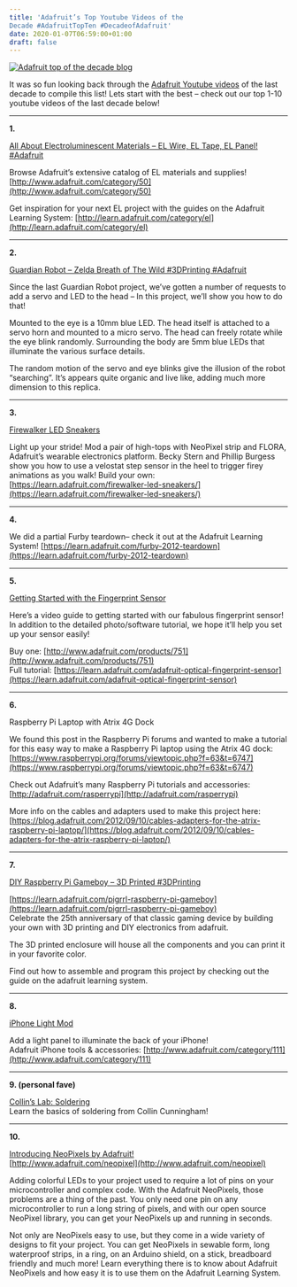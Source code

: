 ```yaml
---
title: 'Adafruit’s Top Youtube Videos of the
Decade #AdafruitTopTen #DecadeofAdafruit'
date: 2020-01-07T06:59:00+01:00
draft: false
---
```


[![Adafruit top of the decade blog](https://cdn-blog.adafruit.com/uploads/2020/01/Iadafruit_top_of_the_decade_blog.jpg "adafruit_top_of_the_decade_blog.jpg")](https://blog.adafruit.com/tag/adafruit-top-10)

It was so fun looking back through the [Adafruit Youtube videos](http://youtube.com/adafruit) of the last decade to compile this list! Lets start with the best – check out our top 1-10 youtube videos of the last decade below!

* * *

**1.**  

[All About Electroluminescent Materials – EL Wire, EL Tape, EL Panel! #Adafruit](https://www.youtube.com/watch?v=RJ2xGFfrND0)

Browse Adafruit’s extensive catalog of EL materials and supplies! [http://www.adafruit.com/category/50](http://www.adafruit.com/category/50)

Get inspiration for your next EL project with the guides on the Adafruit Learning System: [http://learn.adafruit.com/category/el](http://learn.adafruit.com/category/el)

* * *

**2.**  

[Guardian Robot – Zelda Breath of The Wild #3DPrinting #Adafruit](https://www.youtube.com/watch?v=ULqynriVAa0)

Since the last Guardian Robot project, we’ve gotten a number of requests to add a servo and LED to the head – In this project, we’ll show you how to do that!

Mounted to the eye is a 10mm blue LED. The head itself is attached to a servo horn and mounted to a micro servo. The head can freely rotate while the eye blink randomly. Surrounding the body are 5mm blue LEDs that illuminate the various surface details.

The random motion of the servo and eye blinks give the illusion of the robot “searching”. It’s appears quite organic and live like, adding much more dimension to this replica.

* * *

**3.**  
  
[Firewalker LED Sneakers](https://www.youtube.com/watch?v=gWZi71JkPAA)

Light up your stride! Mod a pair of high-tops with NeoPixel strip and FLORA, Adafruit’s wearable electronics platform. Becky Stern and Phillip Burgess show you how to use a velostat step sensor in the heel to trigger firey animations as you walk! Build your own: [https://learn.adafruit.com/firewalker-led-sneakers/](https://learn.adafruit.com/firewalker-led-sneakers/)

* * *

**4.**  

We did a partial Furby teardown– check it out at the Adafruit Learning System! [https://learn.adafruit.com/furby-2012-teardown](https://learn.adafruit.com/furby-2012-teardown)

* * *

**5.**  
  
[Getting Started with the Fingerprint Sensor](https://www.youtube.com/watch?v=1diFaa5OsFg)

Here’s a video guide to getting started with our fabulous fingerprint sensor! In addition to the detailed photo/software tutorial, we hope it’ll help you set up your sensor easily!

Buy one: [http://www.adafruit.com/products/751](http://www.adafruit.com/products/751)  
Full tutorial: [https://learn.adafruit.com/adafruit-optical-fingerprint-sensor](https://learn.adafruit.com/adafruit-optical-fingerprint-sensor)

* * *

**6.**  
  
Raspberry Pi Laptop with Atrix 4G Dock

We found this post in the Raspberry Pi forums and wanted to make a tutorial for this easy way to make a Raspberry Pi laptop using the Atrix 4G dock: [https://www.raspberrypi.org/forums/viewtopic.php?f=63&t=6747](https://www.raspberrypi.org/forums/viewtopic.php?f=63&t=6747)

Check out Adafruit’s many Raspberry Pi tutorials and accessories: [http://adafruit.com/rasperrypi](http://adafruit.com/rasperrypi)

More info on the cables and adapters used to make this project here:[https://blog.adafruit.com/2012/09/10/cables-adapters-for-the-atrix-raspberry-pi-laptop/](https://blog.adafruit.com/2012/09/10/cables-adapters-for-the-atrix-raspberry-pi-laptop/)

* * *

**7.**  
  
[DIY Raspberry Pi Gameboy – 3D Printed #3DPrinting](https://www.youtube.com/watch?v=EPTp6WSrC6c)

[https://learn.adafruit.com/pigrrl-raspberry-pi-gameboy](https://learn.adafruit.com/pigrrl-raspberry-pi-gameboy)  
Celebrate the 25th anniversary of that classic gaming device by building your own with 3D printing and DIY electronics from adafruit.

The 3D printed enclosure will house all the components and you can print it in your favorite color.

Find out how to assemble and program this project by checking out the guide on the adafruit learning system.

* * *

**8.**  
  
[iPhone Light Mod](https://www.youtube.com/watch?v=JR6a-7xlFxg)

Add a light panel to illuminate the back of your iPhone!  
Adafruit iPhone tools & accessories: [http://www.adafruit.com/category/111](http://www.adafruit.com/category/111)

* * *

**9\. (personal fave)**  

[Collin’s Lab: Soldering](https://www.youtube.com/watch?v=QKbJxytERvg)  
Learn the basics of soldering from Collin Cunningham!

* * *

**10.**  
  
[Introducing NeoPixels by Adafruit!](https://www.youtube.com/watch?v=HO6xQMR8naw)  
[http://www.adafruit.com/neopixel](http://www.adafruit.com/neopixel)

Adding colorful LEDs to your project used to require a lot of pins on your microcontroller and complex code. With the Adafruit NeoPixels, those problems are a thing of the past. You only need one pin on any microcontroller to run a long string of pixels, and with our open source NeoPixel library, you can get your NeoPixels up and running in seconds.

Not only are NeoPixels easy to use, but they come in a wide variety of designs to fit your project. You can get NeoPixels in sewable form, long waterproof strips, in a ring, on an Arduino shield, on a stick, breadboard friendly and much more! Learn everything there is to know about Adafruit NeoPixels and how easy it is to use them on the Adafruit Learning System.